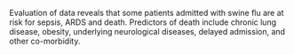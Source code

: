 Evaluation of data reveals that some patients admitted with swine flu are at risk for sepsis, ARDS and death. Predictors of death include chronic lung disease, obesity, underlying neurological diseases, delayed admission, and other co-morbidity.